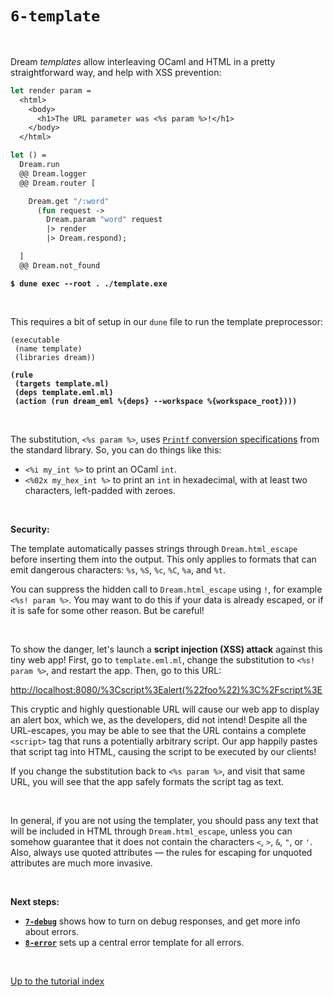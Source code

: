 # `6-template`

<br>

Dream *templates* allow interleaving OCaml and HTML in a pretty straightforward
way, and help with XSS prevention:

```ocaml
let render param =
  <html>
    <body>
      <h1>The URL parameter was <%s param %>!</h1>
    </body>
  </html>

let () =
  Dream.run
  @@ Dream.logger
  @@ Dream.router [

    Dream.get "/:word"
      (fun request ->
        Dream.param "word" request
        |> render
        |> Dream.respond);

  ]
  @@ Dream.not_found
```

<pre><code><b>$ dune exec --root . ./template.exe</b></code></pre>

<br>

This requires a bit of setup in our `dune` file to run the template
preprocessor:

<pre><code>(executable
 (name template)
 (libraries dream))

<b>(rule
 (targets template.ml)
 (deps template.eml.ml)
 (action (run dream_eml %{deps} --workspace %{workspace_root})))</b>
</code></pre>

<br>

The substitution, `<%s param %>`, uses
[`Printf` conversion specifications](https://caml.inria.fr/pub/docs/manual-ocaml/libref/Printf.html)
from the standard library. So, you can do things like this:

- `<%i my_int %>` to print an OCaml `int`.
- `<%02x my_hex_int %>` to print an `int` in hexadecimal, with at least two characters, left-padded with zeroes.

<br>

<!-- Hyperlink Dream.html_escape -->

**Security:**

The template automatically passes strings through `Dream.html_escape` before
inserting them into the output. This only applies to formats that can emit
dangerous characters: `%s`, `%S`, `%c`, `%C`, `%a`, and `%t`.

You can suppress the hidden call to `Dream.html_escape` using `!`, for example
`<%s! param %>`. You may want to do this if your data is already escaped, or if
it is safe for some other reason. But be careful!

<br>

To show the danger, let's launch a **script injection (XSS) attack** against
this tiny web app! First, go to `template.eml.ml`, change the substitution to
`<%s! param %>`, and restart the app. Then, go to this URL:

[http://localhost:8080/%3Cscript%3Ealert(%22foo%22)%3C%2Fscript%3E](http://localhost:8080/%3Cscript%3Ealert(%22foo%22)%3C%2Fscript%3E)

<!-- TODO Screenshot the alert box. -->

This cryptic and highly questionable URL will cause our web app to display an
alert box, which we, as the developers, did not intend! Despite all the
URL-escapes, you may be able to see that the URL contains a complete `<script>`
tag that runs a potentially arbitrary script. Our app happily pastes that
script tag into HTML, causing the script to be executed by our clients!

If you change the substitution back to `<%s param %>`, and visit that same URL,
you will see that the app safely formats the script tag as text.

<br>

In general, if you are not using the templater, you should pass any text that
will be included in HTML through `Dream.html_escape`, unless you can somehow
guarantee that it does not contain the characters `<`, `>`, `&`, `"`, or `'`.
Also, always use quoted attributes &mdash; the rules for escaping for unquoted
attributes are much more invasive.

<!-- TODO Link out to more template examples. -->

<br>

**Next steps:**

- [**`7-debug`**](../7-debug/#files) shows how to turn on debug responses, and
  get more info about errors.
- [**`8-error`**](../8-error/#files) sets up a central error template for all
  errors.

<br>

[Up to the tutorial index](../#readme)

<!-- TODO OWASP link; injection general link. -->
<!-- TODO Link to template syntax reference. -->
